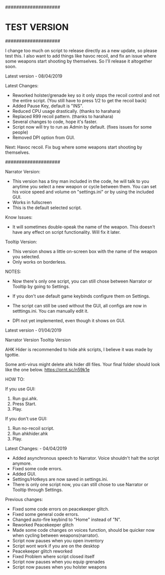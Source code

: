 ####################
#   TEST VERSION   #
####################

I change too much on script to release directly as a new update, so please test this.
I also want to add things like havoc recoil, and fix an issue where some weapons start shooting by themselves.
So I'll release it altogether soon.

Latest version - 08/04/2019

Latest Changes: 

- Reworked holster/grenade key so it only stops the recoil control and not the entire script. 
  (You still have to press 1/2 to get the recoil back)
- Added Pause Key, default is "INS".
- Reduced CPU usage drastically. (thanks to harahara)
- Replaced R99 recoil pattern. (thanks to harahara)
- Several changes to code, hope it's faster.
- Script now will try to run as Admin by default. (fixes issues for some people)
- Removed DPI option from GUI.


Next:
Havoc recoil.
Fix bug where some weapons start shooting by themselves.


####################

Narrator Version:
- This version has a tiny man included in the code, he will talk to you anytime you select a new weapon or cycle between them.
You can set his voice speed and volume on "settings.ini" or by using the included GUI.
- Works in fullscreen
- This is the default selected script.

Know Issues:
- It will sometimes double-speak the name of the weapon. This doesn't have any effect on script functionality. Will fix it later.


Tooltip Version:
- This version shows a little on-screen box with the name of the weapon you selected.
- Only works on borderless.



NOTES:
- Now there's only one script, you can still chose between Narrator or Tooltip by going to Settings.
- If you don't use default game keybinds configure them on Settings.
- The script can still be used without the GUI, all configs are now in setttings.ini. You can manually edit it.

- DPI not yet implemented, even though it shows on GUI.


Latest version - 01/04/2019

Narrator Version
Tooltip Version


AHK Hider is recommended to hide ahk scripts, I believe it was made by tgottie.

Some anti-virus might delete ahk hider dll files.
Your final folder should look like the one below.
https://prnt.sc/n59k1e


HOW TO:

If you use GUI:
1. Run gui.ahk.
2. Press Start.
3. Play.

If you don't use GUI:
1. Run no-recoil script.
2. Run ahkhider.ahk
3. Play.



Latest Changes: - 04/04/2019
- Added asynchronous speech to Narrator. Voice shouldn't halt the script anymore.
- Fixed some code errors.
- Added GUI.
- Settings/Hotkeys are now saved in settings.ini.
- There is only one script now, you can still chose to use Narrator or Tooltip through Settings.



Previous changes:
- Fixed some code errors on peacekeeper glitch.
- Fixed some general code errors.
- Changed auto-fire keybind to "Home" instead of "N".
- Reworked Peacekeeper glitch
- Made some code changes on voices function, should be quicker now when cycling between weapons(narrator).
- Script now pauses when you open inventory
- Script wont work if you are on the desktop
- Peacekeeper glitch reworked
- Fixed Problem where script closed itself
- Script now pauses when you equip grenades
- Script now pauses when you holster weapons
